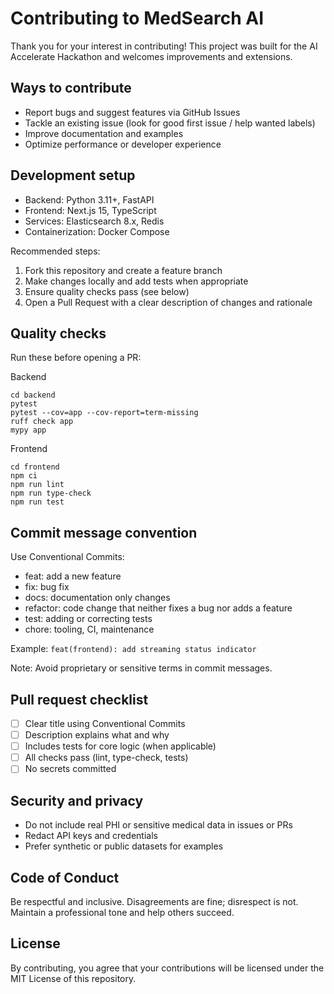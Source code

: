 # Contributing to MedSearch AI

Thank you for your interest in contributing! This project was built for the AI Accelerate Hackathon and welcomes improvements and extensions.

## Ways to contribute
- Report bugs and suggest features via GitHub Issues
- Tackle an existing issue (look for good first issue / help wanted labels)
- Improve documentation and examples
- Optimize performance or developer experience

## Development setup
- Backend: Python 3.11+, FastAPI
- Frontend: Next.js 15, TypeScript
- Services: Elasticsearch 8.x, Redis
- Containerization: Docker Compose

Recommended steps:
1) Fork this repository and create a feature branch
2) Make changes locally and add tests when appropriate
3) Ensure quality checks pass (see below)
4) Open a Pull Request with a clear description of changes and rationale

## Quality checks
Run these before opening a PR:

Backend
```
cd backend
pytest
pytest --cov=app --cov-report=term-missing
ruff check app
mypy app
```

Frontend
```
cd frontend
npm ci
npm run lint
npm run type-check
npm run test
```

## Commit message convention
Use Conventional Commits:
- feat: add a new feature
- fix: bug fix
- docs: documentation only changes
- refactor: code change that neither fixes a bug nor adds a feature
- test: adding or correcting tests
- chore: tooling, CI, maintenance

Example: `feat(frontend): add streaming status indicator`

Note: Avoid proprietary or sensitive terms in commit messages.

## Pull request checklist
- [ ] Clear title using Conventional Commits
- [ ] Description explains what and why
- [ ] Includes tests for core logic (when applicable)
- [ ] All checks pass (lint, type-check, tests)
- [ ] No secrets committed

## Security and privacy
- Do not include real PHI or sensitive medical data in issues or PRs
- Redact API keys and credentials
- Prefer synthetic or public datasets for examples

## Code of Conduct
Be respectful and inclusive. Disagreements are fine; disrespect is not. Maintain a professional tone and help others succeed.

## License
By contributing, you agree that your contributions will be licensed under the MIT License of this repository.


